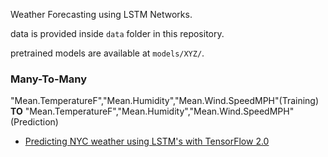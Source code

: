 Weather Forecasting using LSTM Networks.

data is provided inside ```data``` folder in this repository.

pretrained models are available at ```models/XYZ/```.

### Many-To-Many

"Mean.TemperatureF","Mean.Humidity","Mean.Wind.SpeedMPH"(Training)
**TO**
"Mean.TemperatureF","Mean.Humidity","Mean.Wind.SpeedMPH"(Prediction)

* [Predicting NYC weather using LSTM's with TensorFlow 2.0](https://github.com/jkotra/TimeSeries/blob/master/WeatherForecast/WeatherForecast_TF2.0.ipynb)

